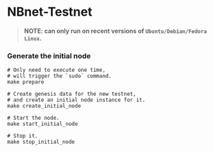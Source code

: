 # NBnet-Testnet

> **NOTE: can only run on recent versions of `Ubuntu/Debian/Fedora Linux`.**

### Generate the initial node

```shell
# Only need to execute one time,
# will trigger the `sudo` command.
make prepare

# Create genesis data for the new testnet,
# and create an initial node instance for it.
make create_initial_node

# Start the node.
make start_initial_node

# Stop it.
make stop_initial_node
```
